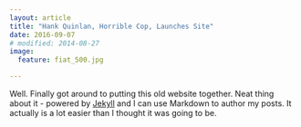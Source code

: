 ```yaml
---
layout: article
title: "Hank Quinlan, Horrible Cop, Launches Site"
date: 2016-09-07
# modified: 2014-08-27
image:
  feature: fiat_500.jpg

---
```


Well. Finally got around to putting this old website together.
Neat thing about it - powered by [Jekyll](http://jekyllrb.com) and I can use Markdown to author my posts.
It actually is a lot easier than I thought it was going to be.
